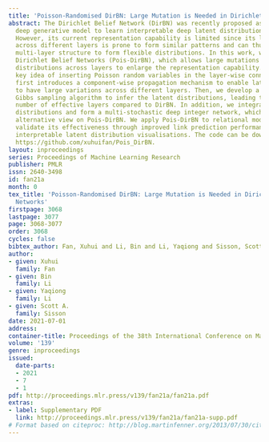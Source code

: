 ```yaml
---
title: 'Poisson-Randomised DirBN: Large Mutation is Needed in Dirichlet Belief Networks'
abstract: The Dirichlet Belief Network (DirBN) was recently proposed as a promising
  deep generative model to learn interpretable deep latent distributions for objects.
  However, its current representation capability is limited since its latent distributions
  across different layers is prone to form similar patterns and can thus hardly use
  multi-layer structure to form flexible distributions. In this work, we propose Poisson-randomised
  Dirichlet Belief Networks (Pois-DirBN), which allows large mutations for the latent
  distributions across layers to enlarge the representation capability. Based on our
  key idea of inserting Poisson random variables in the layer-wise connection, Pois-DirBN
  first introduces a component-wise propagation mechanism to enable latent distributions
  to have large variations across different layers. Then, we develop a layer-wise
  Gibbs sampling algorithm to infer the latent distributions, leading to a larger
  number of effective layers compared to DirBN. In addition, we integrate out latent
  distributions and form a multi-stochastic deep integer network, which provides an
  alternative view on Pois-DirBN. We apply Pois-DirBN to relational modelling and
  validate its effectiveness through improved link prediction performance and more
  interpretable latent distribution visualisations. The code can be downloaded at
  https://github.com/xuhuifan/Pois_DirBN.
layout: inproceedings
series: Proceedings of Machine Learning Research
publisher: PMLR
issn: 2640-3498
id: fan21a
month: 0
tex_title: 'Poisson-Randomised DirBN: Large Mutation is Needed in Dirichlet Belief
  Networks'
firstpage: 3068
lastpage: 3077
page: 3068-3077
order: 3068
cycles: false
bibtex_author: Fan, Xuhui and Li, Bin and Li, Yaqiong and Sisson, Scott A.
author:
- given: Xuhui
  family: Fan
- given: Bin
  family: Li
- given: Yaqiong
  family: Li
- given: Scott A.
  family: Sisson
date: 2021-07-01
address:
container-title: Proceedings of the 38th International Conference on Machine Learning
volume: '139'
genre: inproceedings
issued:
  date-parts:
  - 2021
  - 7
  - 1
pdf: http://proceedings.mlr.press/v139/fan21a/fan21a.pdf
extras:
- label: Supplementary PDF
  link: http://proceedings.mlr.press/v139/fan21a/fan21a-supp.pdf
# Format based on citeproc: http://blog.martinfenner.org/2013/07/30/citeproc-yaml-for-bibliographies/
---
```

